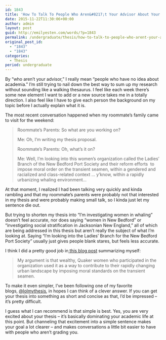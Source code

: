 ```yaml
---
id: 1843
title: 'How To Talk To People Who Aren&#8217;t Your Advisor About Your Thesis'
date: 2015-11-22T11:30:06+00:00
author: admin
layout: post
guid: http://emilyesten.com/words/?p=1843
permalink: /undergraduate/thesis/how-to-talk-to-people-who-arent-your-advisor-about-your-thesis/
original_post_id:
  - "1843"
  - "1843"
categories:
  - Thesis
period: undergraduate
---
```

By “who aren’t your advisor,” I really mean “people who have no idea about academia.” I’m still trying to nail down the best way to sum up my research without sounding like a walking thesaurus. I feel like each week there’s some new element I want to add or a new source takes me in a totally direction. I also feel like I have to give each person the background on my topic before I actually explain what it is.

<!--more-->

The most recent conversation happened when my roommate’s family came to visit for the weekend:

> Roommate’s Parents: So what are you working on?
>
> Me: Oh, I’m writing my thesis proposal.
>
> Roommate’s Parents: Oh, what’s it on?
>
> Me: Well, I’m looking into this women’s organization called the Ladies’ Branch of the New Bedford Port Society and their reform efforts  to impose moral order on the transient seamen, within a gendered and racialized and class-related context … y’know, within a rapidly urbanizing whaling environment…

At that moment, I realized I had been talking very quickly and kinda rambling and that my roommate’s parents were probably not that interested in my thesis and were probably making small talk, so I kinda just let my sentence die out.

But trying to shorten my thesis into “I’m investigating women in whaling” doesn’t feel accurate, nor does saying “women in New Bedford” or “investigating social stratification in Jacksonian New England,” all of which are being addressed in this thesis but aren’t really the subject of what I’m looking at. Saying “I’m looking into the Ladies’ Branch for the New Bedford Port Society” usually just gives people blank stares, but feels less accurate.

I think I did a pretty good job in<a href="https://t.co/lO5BFTgv9X" target="_blank"> this blog post</a> summarizing myself:

> My argument is that wealthy, Quaker women who participated in the organization used it as a way to contribute to their rapidly changing urban landscape by imposing moral standards on the transient seamen.

To make it even simpler, I’ve been following one of my favorite blogs, <a href="http://tmblr.co/mi3NE51qZmj7zZW154gdlgw" target="_blank">@lolmythesis</a>, in hopes I can think of a clever answer. If you can get your thesis into something as short and concise as that, I’d be impressed &#8211; it’s pretty difficult.

I guess what I can recommend is that simple is best. Yes, you are very excited about your thesis &#8211; it’s basically dominating your academic life at this point. But channeling that excitement into a simple sentence makes your goal a lot clearer &#8211; and makes conversations a little bit easier to have with people who aren’t grading you.
